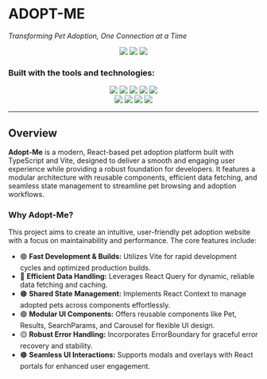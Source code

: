 # ADOPT-ME

*Transforming Pet Adoption, One Connection at a Time*

<div align="center">

<img src="https://img.shields.io/github/last-commit/avd1729/Adopt-Me?style=flat&logo=git&logoColor=white&color=0080ff" />
<img src="https://img.shields.io/github/languages/top/avd1729/Adopt-Me?style=flat&color=0080ff" />
<img src="https://img.shields.io/github/languages/count/avd1729/Adopt-Me?style=flat&color=0080ff" />

</div>

### Built with the tools and technologies:

<div align="center">

<img src="https://img.shields.io/badge/JSON-000000.svg?style=flat&logo=JSON&logoColor=white" />
<img src="https://img.shields.io/badge/Markdown-000000.svg?style=flat&logo=Markdown&logoColor=white" />
<img src="https://img.shields.io/badge/npm-CB3837.svg?style=flat&logo=npm&logoColor=white" />
<img src="https://img.shields.io/badge/Prettier-F7B93E.svg?style=flat&logo=Prettier&logoColor=black" />
<img src="https://img.shields.io/badge/JavaScript-F7DF1E.svg?style=flat&logo=JavaScript&logoColor=black" />
<br />
<img src="https://img.shields.io/badge/React-61DAFB.svg?style=flat&logo=React&logoColor=black" />
<img src="https://img.shields.io/badge/TypeScript-3178C6.svg?style=flat&logo=TypeScript&logoColor=white" />
<img src="https://img.shields.io/badge/Vite-646CFF.svg?style=flat&logo=Vite&logoColor=white" />
<img src="https://img.shields.io/badge/ESLint-4B32C3.svg?style=flat&logo=ESLint&logoColor=white" />

</div>


---


## Overview

**Adopt-Me** is a modern, React-based pet adoption platform built with TypeScript and Vite, designed to deliver a smooth and engaging user experience while providing a robust foundation for developers. It features a modular architecture with reusable components, efficient data fetching, and seamless state management to streamline pet browsing and adoption workflows.

### Why Adopt-Me?

This project aims to create an intuitive, user-friendly pet adoption website with a focus on maintainability and performance. The core features include:

- 🟢 **Fast Development & Builds:** Utilizes Vite for rapid development cycles and optimized production builds.
- 🔵 **Efficient Data Handling:** Leverages React Query for dynamic, reliable data fetching and caching.
- 🟠 **Shared State Management:** Implements React Context to manage adopted pets across components effortlessly.
- 🟣 **Modular UI Components:** Offers reusable components like Pet, Results, SearchParams, and Carousel for flexible UI design.
- 🟡 **Robust Error Handling:** Incorporates ErrorBoundary for graceful error recovery and stability.
- 🟤 **Seamless UI Interactions:** Supports modals and overlays with React portals for enhanced user engagement.

